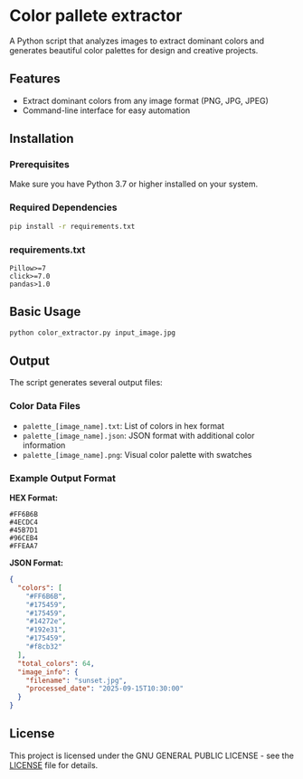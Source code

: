 Color pallete extractor
=======================

A Python script that analyzes images to extract dominant colors and generates beautiful color palettes for design and creative projects.

## Features

- Extract dominant colors from any image format (PNG, JPG, JPEG)
- Command-line interface for easy automation

## Installation

### Prerequisites

Make sure you have Python 3.7 or higher installed on your system.

### Required Dependencies

```bash
pip install -r requirements.txt
```

### requirements.txt
```
Pillow>=7
click>=7.0
pandas>1.0
```

## Basic Usage

```bash
python color_extractor.py input_image.jpg
```

## Output

The script generates several output files:

### Color Data Files

- `palette_[image_name].txt`: List of colors in hex format
- `palette_[image_name].json`: JSON format with additional color information
- `palette_[image_name].png`: Visual color palette with swatches

### Example Output Format

**HEX Format:**

```
#FF6B6B
#4ECDC4
#45B7D1
#96CEB4
#FFEAA7
```

**JSON Format:**

```json
{
  "colors": [
    "#FF6B6B",
    "#175459",
    "#175459",
    "#14272e",
    "#192e31",
    "#175459",
    "#f8cb32"
  ],
  "total_colors": 64,
  "image_info": {
    "filename": "sunset.jpg",
    "processed_date": "2025-09-15T10:30:00"
  }
}
```

## License

This project is licensed under the GNU GENERAL PUBLIC LICENSE - see the [LICENSE](LICENSE) file for details.
